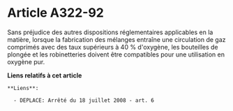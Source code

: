 # Article A322-92

Sans préjudice des autres dispositions réglementaires applicables en la matière, lorsque la fabrication des mélanges entraîne
une circulation de gaz comprimés avec des taux supérieurs à 40 % d'oxygène, les bouteilles de plongée et les robinetteries
doivent être compatibles pour une utilisation en oxygène pur.

**Liens relatifs à cet article**

	**Liens**:

	  - DEPLACE: Arrêté du 18 juillet 2008 - art. 6
